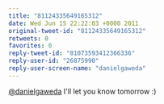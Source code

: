 ```yaml
---
title: "81124335649165312"
date: Wed Jun 15 22:22:03 +0000 2011
original-tweet-id: "81124335649165312"
retweets: 0
favorites: 0
reply-tweet-id: "81073593412366336"
reply-user-id: "26875990"
reply-user-screen-name: "danielgaweda"
---
```

<a href="https://twitter.com/danielgaweda">@danielgaweda</a> I'll let you know tomorrow :)
